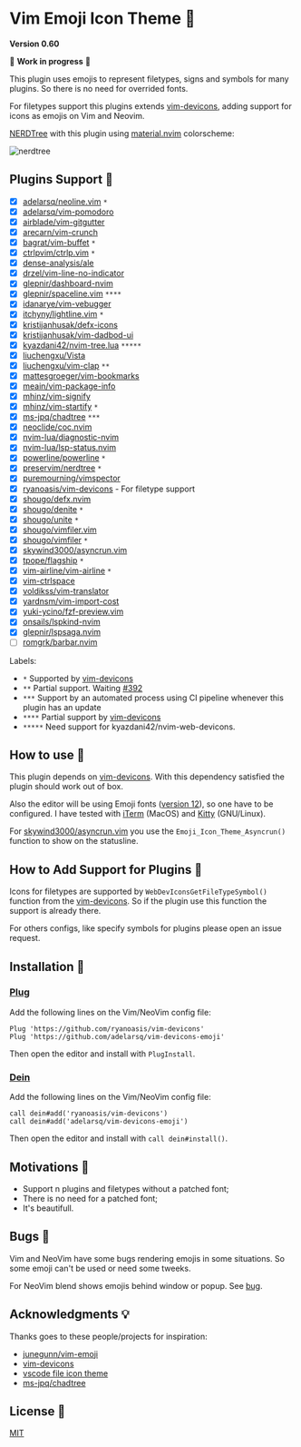 # Vim Emoji Icon Theme 🎨

**Version 0.60**

🚧 **Work in progress** 🚧

This plugin uses emojis to represent filetypes, signs and symbols for many plugins. So there is no need for overrided fonts.

For filetypes support this plugins extends [vim-devicons](https://github.com/ryanoasis/vim-devicons), adding support for icons as emojis on Vim and Neovim.

[NERDTree](https://github.com/preservim/nerdtree) with this plugin using [material.nvim](https://github.com/marko-cerovac/material.nvim) colorscheme:

![nerdtree](https://user-images.githubusercontent.com/430272/112572478-fd71c780-8dc8-11eb-8a5d-eda343deb467.png)

## Plugins Support 🤗

- [x] [adelarsq/neoline.vim](https://github.com/adelarsq/neoline.vim) `*`
- [x] [adelarsq/vim-pomodoro](https://github.com/adelarsq/vim-pomodoro)
- [x] [airblade/vim-gitgutter](https://github.com/airblade/vim-gitgutter)
- [x] [arecarn/vim-crunch](https://github.com/arecarn/vim-crunch)
- [x] [bagrat/vim-buffet](https://github.com/bagrat/vim-buffet) `*`
- [x] [ctrlpvim/ctrlp.vim](https://github.com/ctrlpvim/ctrlp.vim) `*`
- [x] [dense-analysis/ale](https://github.com/dense-analysis/ale)
- [x] [drzel/vim-line-no-indicator](https://github.com/drzel/vim-line-no-indicator)
- [x] [glepnir/dashboard-nvim](https://github.com/glepnir/dashboard-nvim)
- [x] [glepnir/spaceline.vim](https://github.com/glepnir/spaceline.vim) `****`
- [x] [idanarye/vim-vebugger](https://github.com/idanarye/vim-vebugger)
- [x] [itchyny/lightline.vim](https://github.com/itchyny/lightline.vim) `*`
- [x] [kristijanhusak/defx-icons](https://github.com/kristijanhusak/defx-icons)
- [x] [kristijanhusak/vim-dadbod-ui](https://github.com/kristijanhusak/vim-dadbod-ui)
- [x] [kyazdani42/nvim-tree.lua](https://github.com/kyazdani42/nvim-tree.lua) `*****`
- [x] [liuchengxu/Vista](https://github.com/liuchengxu/vista.vim)
- [x] [liuchengxu/vim-clap](https://github.com/liuchengxu/vim-clap) `**`
- [x] [mattesgroeger/vim-bookmarks](https://github.com/MattesGroeger/vim-bookmarks)
- [x] [meain/vim-package-info](https://github.com/meain/vim-package-info)
- [x] [mhinz/vim-signify](https://github.com/mhinz/vim-signify)
- [x] [mhinz/vim-startify](https://github.com/mhinz/vim-startify) `*`
- [x] [ms-jpq/chadtree](https://github.com/ms-jpq/chadtree) `***`
- [x] [neoclide/coc.nvim](https://github.com/neoclide/coc.nvim)
- [x] [nvim-lua/diagnostic-nvim](https://github.com/nvim-lua/diagnostic-nvim)
- [x] [nvim-lua/lsp-status.nvim](https://github.com/nvim-lua/lsp-status.nvim)
- [x] [powerline/powerline](https://github.com/powerline/powerline) `*`
- [x] [preservim/nerdtree](https://github.com/preservim/nerdtree) `*`
- [x] [puremourning/vimspector](https://github.com/puremourning/vimspector)
- [x] [ryanoasis/vim-devicons](https://github.com/ryanoasis/vim-devicons) - For filetype support
- [x] [shougo/defx.nvim](https://github.com/shougo/defx.nvim)
- [x] [shougo/denite](https://github.com/Shougo/denite.nvim) `*`
- [x] [shougo/unite](https://github.com/shougo/unite.vim) `*`
- [x] [shougo/vimfiler.vim](https://github.com/Shougo/vimfiler.vim)
- [x] [shougo/vimfiler](https://github.com/shougo/vimfiler.vim) `*`
- [x] [skywind3000/asyncrun.vim](https://github.com/skywind3000/asyncrun.vim)
- [x] [tpope/flagship](https://github.com/tpope/vim-flagship) `*`
- [x] [vim-airline/vim-airline](https://github.com/vim-airline/vim-airline) `*`
- [x] [vim-ctrlspace](https://github.com/vim-ctrlspace)
- [x] [voldikss/vim-translator](https://github.com/voldikss/vim-translator)
- [x] [yardnsm/vim-import-cost](https://github.com/yardnsm/vim-import-cost)
- [x] [yuki-ycino/fzf-preview.vim](https://github.com/yuki-ycino/fzf-preview.vim)
- [x] [onsails/lspkind-nvim](https://github.com/onsails/lspkind-nvim)
- [x] [glepnir/lspsaga.nvim](https://github.com/glepnir/lspsaga.nvim)
- [ ] [romgrk/barbar.nvim](https://github.com/romgrk/barbar.nvim)

Labels:
 - `*` Supported by [vim-devicons](https://github.com/ryanoasis/vim-devicons)
 - `**` Partial support. Waiting [#392](https://github.com/liuchengxu/vim-clap/issues/392)
 - `***` Support by an automated process using CI pipeline whenever this plugin
     has an update
 - `****` Partial support by [vim-devicons](https://github.com/ryanoasis/vim-devicons)
 - `*****` Need support for kyazdani42/nvim-web-devicons.

## How to use 🤔

This plugin depends on [vim-devicons](https://github.com/ryanoasis/vim-devicons). With this dependency satisfied the plugin should work out of box.

Also the editor will be using Emoji fonts ([version 12](https://emojipedia.org/emoji-12.0)), so one have to be configured. I have tested with [iTerm](https://www.iterm2.com) (MacOS) and [Kitty](https://sw.kovidgoyal.net/kitty) (GNU/Linux).

For [skywind3000/asyncrun.vim](https://github.com/skywind3000/asyncrun.vim) you
use the `Emoji_Icon_Theme_Asyncrun()` function to show on the statusline.

## How to Add Support for Plugins 🔌

Icons for filetypes are supported by `WebDevIconsGetFileTypeSymbol()` function
from the [vim-devicons](https://github.com/ryanoasis/vim-webdevicons). So if
the plugin use this function the support is already there. 

For others configs, like specify symbols for plugins please open an issue
request.

## Installation 🧙

### [Plug](https://github.com/junegunn/vim-plug)

Add the following lines on the Vim/NeoVim config file:

```vim
Plug 'https://github.com/ryanoasis/vim-devicons'
Plug 'https://github.com/adelarsq/vim-devicons-emoji'
```

Then open the editor and install with `PlugInstall`.

### [Dein](https://github.com/Shougo/dein.vim)

Add the following lines on the Vim/NeoVim config file:

```vim
call dein#add('ryanoasis/vim-devicons')
call dein#add('adelarsq/vim-devicons-emoji')
```

Then open the editor and install with `call dein#install()`.

## Motivations 💓

- Support n plugins and filetypes without a patched font;
- There is no need for a patched font;
- It's beautifull.

## Bugs 🐛

Vim and NeoVim have some bugs rendering emojis in some situations. So some
emoji can't be used or need some tweeks.

For NeoVim blend shows emojis behind window or popup. See [bug](https://github.com/neovim/neovim/issues/12012).

## Acknowledgments 💡

Thanks goes to these people/projects for inspiration:

- [junegunn/vim-emoji](https://github.com/junegunn/vim-emoji)
- [vim-devicons](https://github.com/ryanoasis/vim-devicons)
- [vscode file icon theme](https://code.visualstudio.com/api/extension-guides/file-icon-theme)
- [ms-jpq/chadtree](https://github.com/ms-jpq/chadtree)

## License 📜

[MIT](License)

